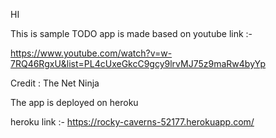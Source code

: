 HI 

This is sample TODO app is made based on youtube link :-

https://www.youtube.com/watch?v=w-7RQ46RgxU&list=PL4cUxeGkcC9gcy9lrvMJ75z9maRw4byYp

Credit : The Net Ninja

The app is deployed on heroku

heroku link :- https://rocky-caverns-52177.herokuapp.com/

